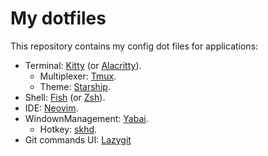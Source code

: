 # My dotfiles

This repository contains my config dot files for applications:

- Terminal: [Kitty](./kitty) (or [Alacritty](./alacritty)).
  - Multiplexer: [Tmux](./tmux).
  - Theme: [Starship](./starship).
- Shell: [Fish](./fish) (or [Zsh](./zsh)).
- IDE: [Neovim](./neovim).
- WindownManagement: [Yabai](./yabai).
  - Hotkey: [skhd](./skhd).
- Git commands UI: [Lazygit](./lazygit)
